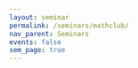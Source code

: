 ```yaml
---
layout: seminar
permalink: /seminars/mathclub/
nav_parent: Seminars
events: false
sem_page: true
---
```

